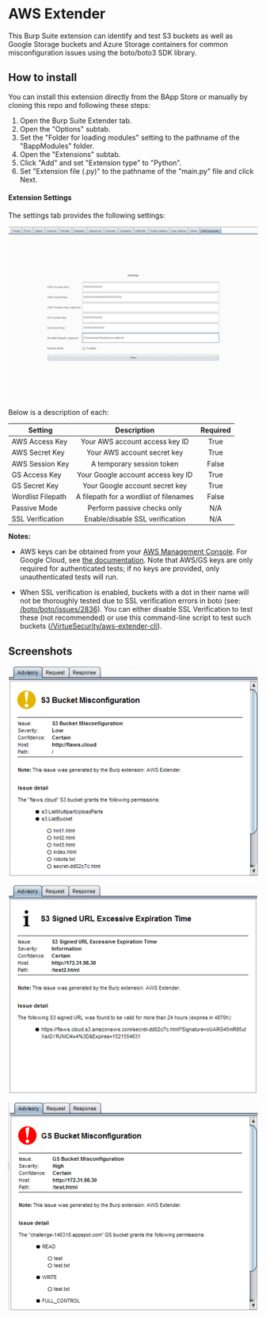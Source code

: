 # AWS Extender

This Burp Suite extension can identify and test S3 buckets as well as Google Storage buckets and Azure Storage containers for common misconfiguration issues using the boto/boto3 SDK library.


## How to install
You can install this extension directly from the BApp Store or manually by cloning this repo and following these steps:

1. Open the Burp Suite Extender tab.
2. Open the "Options" subtab.
3. Set the "Folder for loading modules" setting to the pathname of the "BappModules" folder.
4. Open the "Extensions" subtab.
5. Click "Add" and set "Extension type" to "Python".
6. Set "Extension file (.py)" to the pathname of the "main.py" file and click Next. 


#### Extension Settings
The settings tab provides the following settings:

<a href="/screenshots/settings.png?raw=true" target="_blank"><img src="/screenshots/settings_thumb.png?raw=true" alt="Settings Tab"></a>

Below is a description of each:

| Setting   |      Description      |      Required      |
|----------|:-------------:|:-------------:|
| AWS Access Key |  Your AWS account access key ID |  True |
| AWS Secret Key |    Your AWS account secret key   |    True   |
| AWS Session Key | A temporary session token | False |
| GS Access Key | Your Google account access key ID | True |
| GS Secret Key | Your Google account secret key | True |
| Wordlist Filepath | A filepath for a wordlist of filenames | False |
| Passive Mode | Perform passive checks only | N/A |
| SSL Verification | Enable/disable SSL verification | N/A |

**Notes:**
* AWS keys can be obtained from your [AWS Management Console](https://console.aws.amazon.com/iam/home?#/security_credential). For Google Cloud, see [the documentation](https://cloud.google.com/storage/docs/migrating#keys). Note that AWS/GS keys are only required for authenticated tests; if no keys are provided, only unauthenticated tests will run.

* When SSL verification is enabled, buckets with a dot in their name will not be thoroughly tested due to SSL verification errors in boto (see: [/boto/boto/issues/2836](https://github.com/boto/boto/issues/2836)). You can either disable SSL Verification to test these (not recommended) or use this command-line script to test such buckets ([/VirtueSecurity/aws-extender-cli](https://github.com/VirtueSecurity/aws-extender-cli)).

## Screenshots
<a href="/screenshots/S3_bucket_misconfiguration.png?raw=true" target="_blank"><img src="/screenshots/S3_bucket_misconfiguration.png?raw=true" alt="S3 Bucket Misconfiguration"></a>

<a href="/screenshots/excessive_signed_url.png?raw=true" target="_blank"><img src="/screenshots/excessive_signed_url.png?raw=true" alt="S3 Signed URL Excessive Expiration Time"></a>

<a href="/screenshots/GS_bucket_misconfiguration.png?raw=true" target="_blank"><img src="/screenshots/GS_bucket_misconfiguration.png?raw=true" alt="GS Bucket Misconfiguration"></a>

